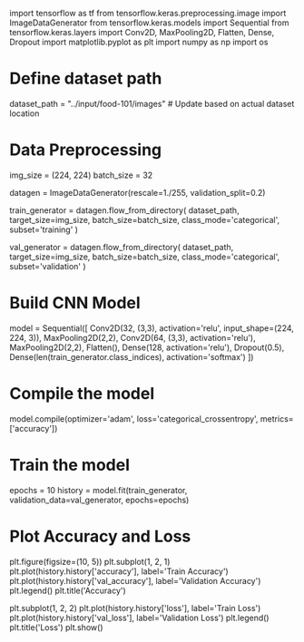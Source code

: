 import tensorflow as tf
from tensorflow.keras.preprocessing.image import ImageDataGenerator
from tensorflow.keras.models import Sequential
from tensorflow.keras.layers import Conv2D, MaxPooling2D, Flatten, Dense, Dropout
import matplotlib.pyplot as plt
import numpy as np
import os

# Define dataset path
dataset_path = "../input/food-101/images"  # Update based on actual dataset location

# Data Preprocessing
img_size = (224, 224)
batch_size = 32

datagen = ImageDataGenerator(rescale=1./255, validation_split=0.2)

train_generator = datagen.flow_from_directory(
    dataset_path,
    target_size=img_size,
    batch_size=batch_size,
    class_mode='categorical',
    subset='training'
)

val_generator = datagen.flow_from_directory(
    dataset_path,
    target_size=img_size,
    batch_size=batch_size,
    class_mode='categorical',
    subset='validation'
)

# Build CNN Model
model = Sequential([
    Conv2D(32, (3,3), activation='relu', input_shape=(224, 224, 3)),
    MaxPooling2D(2,2),
    Conv2D(64, (3,3), activation='relu'),
    MaxPooling2D(2,2),
    Flatten(),
    Dense(128, activation='relu'),
    Dropout(0.5),
    Dense(len(train_generator.class_indices), activation='softmax')
])

# Compile the model
model.compile(optimizer='adam', loss='categorical_crossentropy', metrics=['accuracy'])

# Train the model
epochs = 10
history = model.fit(train_generator, validation_data=val_generator, epochs=epochs)

# Plot Accuracy and Loss
plt.figure(figsize=(10, 5))
plt.subplot(1, 2, 1)
plt.plot(history.history['accuracy'], label='Train Accuracy')
plt.plot(history.history['val_accuracy'], label='Validation Accuracy')
plt.legend()
plt.title('Accuracy')

plt.subplot(1, 2, 2)
plt.plot(history.history['loss'], label='Train Loss')
plt.plot(history.history['val_loss'], label='Validation Loss')
plt.legend()
plt.title('Loss')
plt.show()
